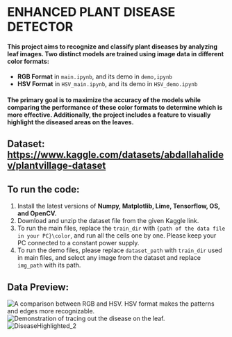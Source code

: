 # ENHANCED PLANT DISEASE DETECTOR
#### This project aims to recognize and classify plant diseases by analyzing leaf images. Two distinct models are trained using image data in different color formats: 
- **RGB Format** in `main.ipynb`, and its demo in `demo,ipynb`
- **HSV Format** in `HSV_main.ipynb`, and its demo in `HSV_demo.ipynb`
#### The primary goal is to maximize the accuracy of the models while comparing the performance of these color formats to determine which is more effective. Additionally, the project includes a feature to visually highlight the diseased areas on the leaves.

## Dataset: https://www.kaggle.com/datasets/abdallahalidev/plantvillage-dataset

## To run the code:
1. Install the latest versions of **Numpy, Matplotlib, Lime, Tensorflow, OS, and OpenCV.**
2. Download and unzip the dataset file from the given Kaggle link.
3. To run the main files, replace the `train_dir` with `{path of the data file in your PC}\color`, and run all the cells one by one. Please keep your PC connected to a constant power supply.
4. To run the demo files, please replace `dataset_path` with `train_dir` used in main files, and select any image from the dataset and replace `img_path` with its path.

## Data Preview:
![A comparison between RGB and HSV. HSV format makes the patterns and edges more recognizable.](https://github.com/user-attachments/assets/a3811387-859a-4628-909f-a4a5868c216c)
![Demonstration of tracing out the disease on the leaf.](https://github.com/user-attachments/assets/31fbeb85-f47f-4811-8b4e-c09be0f86f6d)
![DiseaseHighlighted_2](https://github.com/user-attachments/assets/480a9c01-75cf-4d48-b50c-40f037ed6980)

